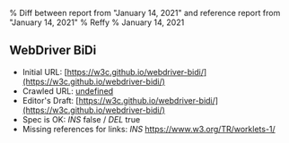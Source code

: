 % Diff between report from "January 14, 2021" and reference report from "January 14, 2021"
% Reffy
% January 14, 2021

## WebDriver BiDi

- Initial URL: [https://w3c.github.io/webdriver-bidi/](https://w3c.github.io/webdriver-bidi/)
- Crawled URL: [undefined](undefined)
- Editor's Draft: [https://w3c.github.io/webdriver-bidi/](https://w3c.github.io/webdriver-bidi/)
- Spec is OK: *INS* false / *DEL* true
- Missing references for links: *INS* https://www.w3.org/TR/worklets-1/


